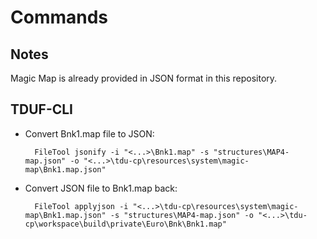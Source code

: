 # Commands

## Notes

Magic Map is already provided in JSON format in this repository.

## TDUF-CLI

- Convert Bnk1.map file to JSON:

        FileTool jsonify -i "<...>\Bnk1.map" -s "structures\MAP4-map.json" -o "<...>\tdu-cp\resources\system\magic-map\Bnk1.map.json"
    
- Convert JSON file to Bnk1.map back:

        FileTool applyjson -i "<...>\tdu-cp\resources\system\magic-map\Bnk1.map.json" -s "structures\MAP4-map.json" -o "<...>\tdu-cp\workspace\build\private\Euro\Bnk\Bnk1.map"

